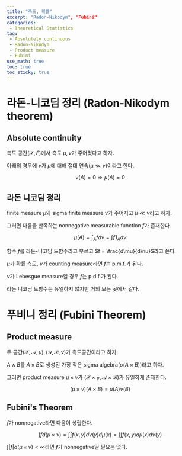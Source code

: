 ```yaml
---
title: "측도, 확률"
excerpt: "Radon-Nikodym", "Fubini"
categories:
 - Theoretical Statistics
tag:
 - Absolutely continuous
 - Radon-Nikodym
 - Product measure
 - Fubini
use_math: true
toc: true
toc_sticky: true
---
```



# 라돈-니코딤 정리 (Radon-Nikodym theorem)

## Absolute continuity

측도 공간$(\mathcal X, F)$에서 측도 $\mu, \nu$가 주어졌다고 하자.

아래의 경우에 $\nu$가 $\mu$에 대해 절대 연속($\mu \ll \nu$)이라고 한다.

$$
\nu(A) = 0 \Rightarrow \mu(A) = 0
$$

## 라돈 니코딤 정리

finite measure $\mu$와 sigma finite measure $\nu$가 주어지고 $\mu \ll \nu$라고 하자.

그러면 다음을 만족하는 nonnegative measurable function $f$가 존재한다.

$$
\mu(A) = \int_A fd\nu = \int f1_Ad\nu
$$

함수 $f$를 라돈-니코딤 도함수라고 부르고 $f = \frac{d\mu}{d\nu}$라고 쓴다.


$\mu$가 확률 측도, $\nu$가 counting measure라면 $f$는 p.m.f.가 된다.

$\nu$가 Lebesgue measure일 경우 $f$는 p.d.f.가 된다.

라돈 니코딤 도함수는 유일하지 않지만 거의 모든 곳에서 같다.


# 푸비니 정리 (Fubini Theorem)

## Product measure

두 공간$(\mathcal{X, A}, \mu), (\mathcal{Y, B}, \nu)$가 측도공간이라고 하자.

$A \land B$를 $A \times B$로 생성된 가장 작은 sigma algebra$(\sigma(A\times B))$라고 하자. 

그러면 product measure $\mu \times \nu$가 $(\mathcal{X \times y, A \times B})$가 유일하게 존재한다.

$$
(\mu \times \nu)(A \times B) = \mu(A)\nu(B)
$$

## Fubini's Theorem

$f$가 nonnegative라면 다음이 성립한다.

$$
\int f d(\mu\times\nu) = \int \int f(x, y)d\nu(y)d\mu(x) = \int \int f(x, y)d\mu(x)d\nu(y) 
$$

$\int |f| d(\mu\times\nu) < \infty$라면 $f$가 nonnegative일 필요는 없다.
